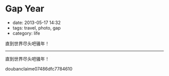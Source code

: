 # Gap Year

- date: 2013-05-17 14:32
- tags: travel, photo, gap
- category: life

直到世界尽头吧骚年！

-------------------

直到世界尽头吧骚年！

doubanclaime07486dfc7784610
